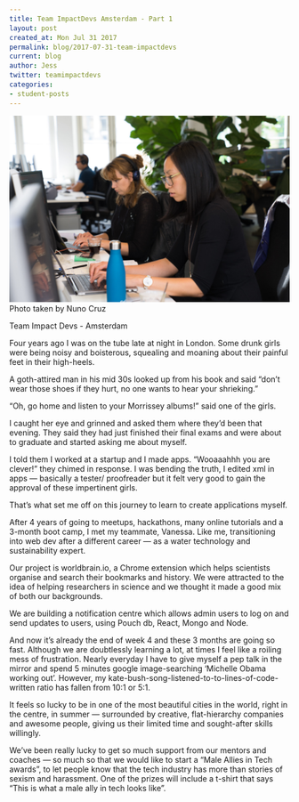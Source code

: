 ```yaml
---
title: Team ImpactDevs Amsterdam - Part 1
layout: post
created_at: Mon Jul 31 2017
permalink: blog/2017-07-31-team-impactdevs
current: blog
author: Jess
twitter: teamimpactdevs
categories:
- student-posts
---
```


<img src="/img/blog/2017/2017-07-teamimpactdevs.jpg" alt="team impactdevs at work">
<div class="image-credits">Photo taken by Nuno Cruz</div>

Team Impact Devs - Amsterdam


Four years ago I was on the tube late at night in London. Some drunk girls were being noisy and boisterous, squealing and moaning about their painful feet in their high-heels. 

A goth-attired man in his mid 30s looked up from his book and said “don’t wear those shoes if they hurt, no one wants to hear your shrieking.”

“Oh, go home and listen to your Morrissey albums!” said one of the girls. 

I caught her eye and grinned and asked them where they’d been that evening. They said they had just finished their final exams and were about to graduate and started asking me about myself. 

I told them I worked at a startup and I made apps. “Wooaaahhh you are clever!” they chimed in response. I was bending the truth, I edited xml in apps — basically a tester/ proofreader but it felt very good to gain the approval of these impertinent girls. 

That’s what set me off on this journey to learn to create applications myself. 

After 4 years of going to meetups, hackathons, many online tutorials and a 3-month boot camp, I met my teammate, Vanessa. Like me, transitioning into web dev after a different career — as a water technology and sustainability expert. 

Our project is worldbrain.io, a Chrome extension which helps scientists organise and search their bookmarks and history. We were attracted to the idea of helping researchers in science and we thought it made a good mix of both our backgrounds. 

We are building a notification centre which allows admin users to log on and send updates to users, using Pouch db, React, Mongo and Node. 

And now it’s already the end of week 4 and these 3 months are going so fast. Although we are doubtlessly learning a lot, at times I feel like a roiling mess of frustration. Nearly everyday I have to give myself a pep talk in the mirror and spend 5 minutes google image-searching ‘Michelle Obama working out’. However, my kate-bush-song-listened-to-to-lines-of-code-written ratio has fallen from 10:1 or 5:1. 

It feels so lucky to be in one of the most beautiful cities in the world, right in the centre, in summer — surrounded by creative, flat-hierarchy companies and awesome people, giving us their limited time and sought-after skills willingly. 

We’ve been really lucky to get so much support from our mentors and coaches — so much so that we would like to start a “Male Allies in Tech awards”, to let people know that the tech industry has more than stories of sexism and harassment. One of the prizes will include a t-shirt that says “This is what a male ally in tech looks like”. 

